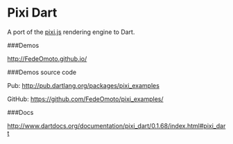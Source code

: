 Pixi Dart
=========

A port of the [pixi.js](https://github.com/GoodBoyDigital/pixi.js/) rendering  engine to Dart.

###Demos

http://FedeOmoto.github.io/

###Demos source code

Pub: http://pub.dartlang.org/packages/pixi_examples

GitHub: https://github.com/FedeOmoto/pixi_examples/

###Docs

http://www.dartdocs.org/documentation/pixi_dart/0.1.68/index.html#pixi_dart
